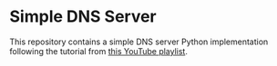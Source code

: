 # Simple DNS Server

This repository contains a simple DNS server Python implementation following the tutorial from [this YouTube playlist](https://youtube.com/playlist?list=PLBOh8f9FoHHhvO5e5HF_6mYvtZegobYX2). 
